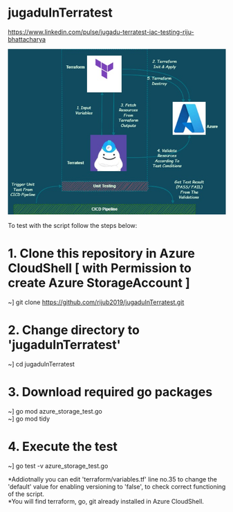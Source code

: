 # jugaduInTerratest

https://www.linkedin.com/pulse/jugadu-terratest-iac-testing-riju-bhattacharya

![Alt text](./terratestWorkflow.jpg?raw=true "Terratest Workflow")

To test with the script follow the steps below:

# 1. Clone this repository in Azure CloudShell [ with Permission to create Azure StorageAccount ]
  ~] git clone https://github.com/rijub2019/jugaduInTerratest.git

# 2. Change directory to 'jugaduInTerratest'  
  ~] cd jugaduInTerratest
  
# 3. Download required go packages
  ~] go mod azure_storage_test.go \
  ~] go mod tidy
  
# 4. Execute the test
  ~] go test -v azure_storage_test.go
  
*Addiotnally you can edit 'terraform/variables.tf' line no.35 to change the 'default' value for enabling versioning to 'false', to check correct functioning of the script.\
*You will find terraform, go, git already installed in Azure CloudShell.

